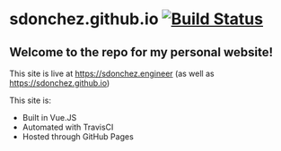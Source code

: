 # sdonchez.github.io [![Build Status](https://travis-ci.org/sdonchez/sdonchez.github.io.svg?branch=sources)](https://travis-ci.org/sdonchez/sdonchez.github.io)

## Welcome to the repo for my personal website!

This site is live at https://sdonchez.engineer (as well as https://sdonchez.github.io)

This site is:
-  Built in Vue.JS
-  Automated with TravisCI
-  Hosted through GitHub Pages
